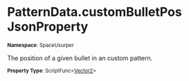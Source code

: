 # PatternData.customBulletPos JsonProperty

<small>**Namespace**: SpaceUsurper</small>

The position of a given bullet in an custom pattern.

<small>**Property Type**: ScriptFunc&lt;[Vector2](https://docs.unity3d.com/ScriptReference/Vector2.html)&gt;</small>

